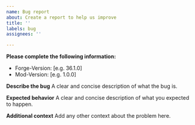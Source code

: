 ```yaml
---
name: Bug report
about: Create a report to help us improve
title: ''
labels: bug
assignees: ''

---
```


**Please complete the following information:**
 - Forge-Version: [e.g. 36.1.0]
 - Mod-Version: [e.g. 1.0.0]

**Describe the bug**
A clear and concise description of what the bug is.

**Expected behavior**
A clear and concise description of what you expected to happen.

**Additional context**
Add any other context about the problem here.
